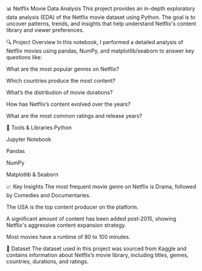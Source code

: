 📊 Netflix Movie Data Analysis
This project provides an in-depth exploratory data analysis (EDA) of the Netflix movie dataset using Python. The goal is to uncover patterns, trends, and insights that help understand Netflix's content library and viewer preferences.

🔍 Project Overview
In this notebook, I performed a detailed analysis of Netflix movies using pandas, NumPy, and matplotlib/seaborn to answer key questions like:

What are the most popular genres on Netflix?

Which countries produce the most content?

What’s the distribution of movie durations?

How has Netflix’s content evolved over the years?

What are the most common ratings and release years?

🧰 Tools & Libraries
Python

Jupyter Notebook

Pandas

NumPy

Matplotlib & Seaborn

📈 Key Insights
The most frequent movie genre on Netflix is Drama, followed by Comedies and Documentaries.

The USA is the top content producer on the platform.

A significant amount of content has been added post-2015, showing Netflix's aggressive content expansion strategy.

Most movies have a runtime of 80 to 100 minutes.

📂 Dataset
The dataset used in this project was sourced from Kaggle and contains information about Netflix’s movie library, including titles, genres, countries, durations, and ratings.
